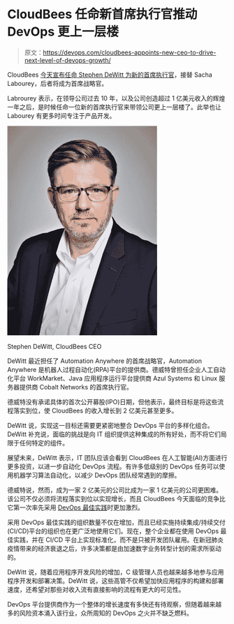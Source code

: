 # CloudBees 任命新首席执行官推动 DevOps 更上一层楼

> 原文：<https://devops.com/cloudbees-appoints-new-ceo-to-drive-next-level-of-devops-growth/>

CloudBees [今天宣布任命 Stephen DeWitt 为新的首席执行官](https://www.businesswire.com/news/home/20210203005090/en/CloudBees-Names-Stephen-DeWitt-as-New-CEO-Embarks-on-Next-Phase-of-DevOps-Market-Leading-Journey)，接替 Sacha Labourey，后者将成为首席战略官。

Labrourey 表示，在领导公司过去 10 年，以及公司创造超过 1 亿美元收入的辉煌一年之后，是时候任命一位新的首席执行官来带领公司更上一层楼了。此举也让 Labourey 有更多时间专注于产品开发。

![Stephen DeWitt](img/9227b76d90135017c6c1daf8ad1ffed9.png)

Stephen DeWitt, CloudBees CEO

DeWitt 最近担任了 Automation Anywhere 的首席战略官，Automation Anywhere 是机器人过程自动化(RPA)平台的提供商。德威特曾担任企业人工自动化平台 WorkMarket、Java 应用程序运行平台提供商 Azul Systems 和 Linux 服务器提供商 Cobalt Networks 的首席执行官。

德威特没有承诺具体的首次公开募股(IPO)日期，但他表示，最终目标是将这些流程落实到位，使 CloudBees 的收入增长到 2 亿美元甚至更多。

DeWitt 说，实现这一目标还需要更紧密地整合 DevOps 平台的多样化组合。DeWitt 补充说，面临的挑战是向 IT 组织提供这种集成的所有好处，而不将它们局限于任何特定的组件。

展望未来，DeWitt 表示，IT 团队应该会看到 CloudBees 在人工智能(AI)方面进行更多投资，以进一步自动化 DevOps 流程。有许多低级别的 DevOps 任务可以使用机器学习算法自动化，以减少 DevOps 团队经常遇到的摩擦。

德威特说，然而，成为一家 2 亿美元的公司比成为一家 1 亿美元的公司更困难。该公司不仅必须将流程落实到位以实现增长，而且 CloudBees 今天面临的竞争比它第一次率先采用 [DevOps 最佳实践](https://devops.com/?s=devops%20best%20practices)时更加激烈。

采用 DevOps 最佳实践的组织数量不仅在增加，而且已经实施持续集成/持续交付(CI/CD)平台的组织也在更广泛地使用它们。现在，整个企业都在使用 DevOps 最佳实践，并在 CI/CD 平台上实现标准化，而不是只被开发团队雇用。在新冠肺炎疫情带来的经济衰退之后，许多决策都是由加速数字业务转型计划的需求所驱动的。

DeWitt 说，随着应用程序开发风险的增加，C 级管理人员也越来越多地参与应用程序开发和部署决策。DeWitt 说，这些高管不仅希望加快应用程序的构建和部署速度，还希望对那些对收入流有直接影响的流程有更大的可见性。

DevOps 平台提供商作为一个整体的增长速度有多快还有待观察，但随着越来越多的风险资本涌入该行业，众所周知的 DevOps 之火并不缺乏燃料。